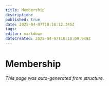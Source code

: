 ```yaml
---
title: Membership
description: 
published: true
date: 2025-04-07T10:18:12.345Z
tags: 
editor: markdown
dateCreated: 2025-04-07T10:18:09.949Z
---
```


# Membership

*This page was auto-generated from structure.*